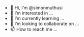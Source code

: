 - 👋 Hi, I’m @simonmuthusi
- 👀 I’m interested in ...
- 🌱 I’m currently learning ...
- 💞️ I’m looking to collaborate on ...
- 📫 How to reach me ...

<!---
simonmuthusi/simonmuthusi is a ✨ special ✨ repository because its `README.md` (this file) appears on your GitHub profile.
You can click the Preview link to take a look at your changes.
--->

